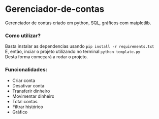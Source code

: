 # Gerenciador-de-contas
Gerenciador de contas criado em python, SQL, gráficos com matplotlib.
### Como utilizar?
Basta instalar as dependencias usando `pip install -r requirements.txt`  
E, então, inciar o projeto utilizando no terminal `python template.py`  
Desta forma começará a rodar o projeto.
### Funcionalidades:
<ul>
  <li>Criar conta</li>
  <li>Desativar conta</li>
  <li>Transferir dinheiro</li>
  <li>Movimentar dinheiro</li>
  <li>Total contas</li>
  <li>Filtrar histórico</li>
  <li>Gráfico</li>
</ul>
